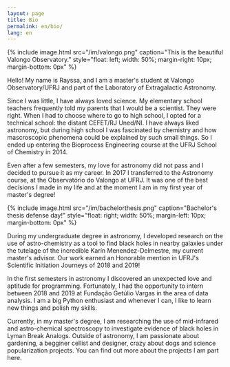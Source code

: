 ```yaml
---
layout: page
title: Bio
permalink: en/bio/
lang: en
---
```


{% include image.html src="/im/valongo.png"
                      caption="This is the beautiful Valongo Observatory."
                      style="float: left; width: 50%; margin-right: 10px; margin-bottom: 0px" %}

Hello! My name is Rayssa, and I am a master's student at Valongo Observatory/UFRJ and part of the Laboratory of Extragalactic Astronomy.

Since I was little, I have always loved science. My elementary school teachers frequently told my parents that I would be a scientist. They were right. When I had to choose where to go to high school, I opted for a technical school: the distant CEFET/RJ Uned/NI. I have always liked astronomy, but during high school I was fascinated by chemistry and how mascroscopic phenomena could be explained by such small things. So I ended up entering the Bioprocess Engineering course at the UFRJ School of Chemistry in 2014.

Even after a few semesters, my love for astronomy did not pass and I decided to pursue it as my career. In 2017 I transferred to the Astronomy course, at the Observatório do Valongo at UFRJ. It was one of the best decisions I made in my life and at the moment I am in my first year of master's degree!

{% include image.html src="/im/bachelorthesis.png"
                      caption="Bachelor's thesis defense day!"
                      style="float: right; width: 50%; margin-left: 10px; margin-bottom: 0px" %}

During my undergraduate degree in astronomy, I developed research on the use of astro-chemistry as a tool to find black holes in nearby galaxies under the tutelage of the incredible Karín Menendez-Delmestre, my current master's advisor. Our work earned an Honorable mention in UFRJ's Scientific Initiation Journeys of 2018 and 2019!

In the first semesters in astronomy I discovered an unexpected love and aptitude for programming. Fortunately, I had the opportunity to intern between 2018 and 2019 at Fundação Getúlio Vargas in the area of data analysis. I am a big Python enthusiast and whenever I can, I like to learn new things and polish my skills.

Currently, in my master's degree, I am researching the use of mid-infrared and astro-chemical spectroscopy to investigate evidence of black holes in Lyman Break Analogs. Outside of astronomy, I am passionate about gardening, a begginer cellist and designer, crazy about dogs and science popularization projects. You can find out more about the projects I am part here.